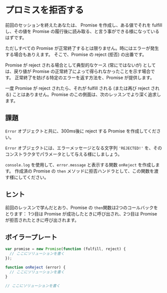 # プロミスを拒否する

前回のセッションを終えたあなたは、 Promise を作成し、ある値でそれを fulfill し、その値を Promise の履行後に読み取る、と言う事ができる様になっているはずです。

ただしすべての Promise が正常終了するとは限りません。時にはエラーが発生する場合もありえます。
そこで、Promise の reject (拒否) の出番です。

Promise が reject される場合として典型的なケース (常にではないが) としては、戻り値が Promise の正常終了によって得られなかったことを示す場合です。
正常終了を妨げる特定のエラーを返す方法を、Promise が提供します。

一度 Promise が reject されたら、それが fulfill される (または再び reject される) ことはありません。Promise のこの側面は、次のレッスンでより深く追求します。

## 課題

`Error` オブジェクトと共に、300ms後に reject する Promise を作成してください。

`Error` オブジェクトには、エラーメッセージとなる文字列 `'REJECTED!'` を、そのコンストラクタでパラメータとして与える様にしましょう。

`console.log` を使用して、`error.message` と表示する関数 `onReject` を作成します。 
作成済の Promise の `then` メソッドに拒否ハンドラとして、この関数を渡す様にしてください。


## ヒント

前回のレッスンで学んだとおり、Promise の `then`関数は2つのコールバックをとります：
1つ目は Promise が成功したときに呼び出され、2つ目は Promise が拒否されたときに呼び出されます。

## ボイラープレート

```js
var promise = new Promise(function (fulfill, reject) {
  // ここにソリューションを書く
});

function onReject (error) {
  // ここにソリューションを書く
}

// ここにソリューションを書く
```
